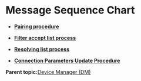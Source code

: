 # Message Sequence Chart

-   **[Pairing procedure](GUID-52F285DA-AE39-40B2-A432-3232E8337966.md)**  

-   **[Filter accept list process](GUID-CDE7B1AB-A960-4352-A8AC-E299E30CCAFC.md)**  

-   **[Resolving list process](GUID-2A09BA33-0F90-493B-A5CA-AC1EC70DA7B3.md)**  

-   **[Connection Parameters Update Procedure](GUID-044FC045-6D62-49E4-AB5F-F7F7EF06F50F.md)**  


**Parent topic:**[Device Manager \(DM\)](GUID-6252D889-CF34-48B9-9875-902727D90DFF.md)

